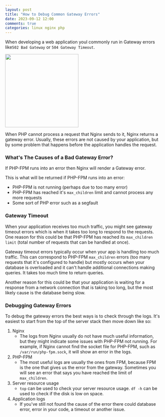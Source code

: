 ```yaml
---
layout: post
title: "How to Debug Common Gateway Errors"
date: 2023-09-12 12:00
comments: true
categories: linux nginx php
---
```


When developing a web application youl commonly run in Gateway errors like`502 Bad Gateway` or `504 Gateway Timeout`.

<img src="https://i.guim.co.uk/img/static/sys-images/Technology/Pix/pictures/2013/8/1/1375368946554/502-Bad-Gateway-error-008.jpg?width=465&dpr=1&s=none"  width="238" />

When PHP cannot process a request that Nginx sends to it, Nginx returns a gateway error. Usually, these errors are not caused by your application, but by some problem that happens before the application handles the request.

### What's The Causes of a Bad Gateway Error?
If PHP-FPM runs into an error then Nginx will render a Gateway error.

This is what will be returned if PHP-FPM runs into an error:

- PHP-FPM is not running (perhaps due to too many error)
- PHP-FPM has reached it's `max_children` limit and cannot process any more requests
- Some sort of PHP error such as a segfault

### Gateway Timeout
When your application receives too much traffic, you might see gateway timeout errors which is when it takes too long to respond to the requests. One reason for this could be that PHP-FPM has reached its `max_children limit` (total number of requests that can be handled at once).

Gateway timeout errors typically occur when your app is handling too much traffic. This can correspond to PHP-FPM `max_children` errors (too many requests that it's configured to handle) but mostly occurs when your database is overloaded and it can't handle additional connections making queries. It takes too much time to return queries.

Another reason for this could be that your application is waiting for a response from a network connection that is taking too long, but the most likely cause is the database being slow.

### Debugging Gateway Errors
To debug the gateway errors the best ways is to check through the logs. It's easiest to start from the top of the server stack then move down like so:

1. Nginx
    - The logs from Nginx usually do not have much useful information, but they might indicate some issues with PHP-FPM not running. For example, if Nginx cannot find the socket file for PHP-FPM, such as `/var/run/php-fpm.sock`, it will show an error in the logs.
2. PHP-FPM
    - The most useful logs are usually the ones from FPM, because FPM is the one that gives us the error from the gateway. Sometimes you will see an error that says you have reached the limit of `max_children`.
3. Server resource usage
    - `top` can be used to check your server resource usage. `df -h` can be used to check if the disk is low on space.
4. Application logs
    - If you've still not found the cause of the error there could database error, error in your code, a timeout or another issue.
